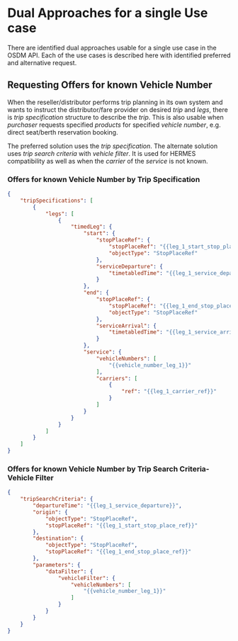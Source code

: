 # Dual Approaches for a single Use case

There are identified dual approaches usable for a single use case in the OSDM API. Each of the use cases is described here with identified preferred and alternative request.

## Requesting Offers for known Vehicle Number

When the reseller/distributor performs trip planning in its own system and wants to instruct the distributor/fare provider on desired _trip_ and _legs_, there is _trip specification_ structure to describe the _trip_. This is also usable when _purchaser_ requests specified _products_ for specified _vehicle number_, e.g. direct seat/berth reservation booking.

The preferred solution uses the _trip specification_. The alternate solution uses _trip search criteria_ with _vehicle filter_. It is used for HERMES compatibility as well as when the _carrier_ of the _service_ is not known.

### Offers for known Vehicle Number by Trip Specification

```json
{
    "tripSpecifications": [
        {
            "legs": [
                {
                    "timedLeg": {
                        "start": {
                            "stopPlaceRef": {
                                "stopPlaceRef": "{{leg_1_start_stop_place_ref}}",
                                "objectType": "StopPlaceRef"
                            },
                            "serviceDeparture": {
                                "timetabledTime": "{{leg_1_service_departure}}"
                            }
                        },
                        "end": {
                            "stopPlaceRef": {
                                "stopPlaceRef": "{{leg_1_end_stop_place_ref}}",
                                "objectType": "StopPlaceRef"
                            },
                            "serviceArrival": {
                                "timetabledTime": "{{leg_1_service_arrival}}"
                            }
                        },
                        "service": {
                            "vehicleNumbers": [
                                "{{vehicle_number_leg_1}}"
                            ],
                            "carriers": [
                                {
                                    "ref": "{{leg_1_carrier_ref}}"
                                }
                            ]
                        }
                    }
                }
            ]
        }
    ]
}
```

### Offers for known Vehicle Number by Trip Search Criteria-Vehicle Filter

```json
{
    "tripSearchCriteria": {
        "departureTime": "{{leg_1_service_departure}}",
        "origin": {
            "objectType": "StopPlaceRef",
            "stopPlaceRef": "{{leg_1_start_stop_place_ref}}"
        },
        "destination": {
            "objectType": "StopPlaceRef",
            "stopPlaceRef": "{{leg_1_end_stop_place_ref}}"
        },
        "parameters": {
            "dataFilter": {
                "vehicleFilter": {
                    "vehicleNumbers": [
                        "{{vehicle_number_leg_1}}"
                    ]
                }
            }
        }
    }
}
```

